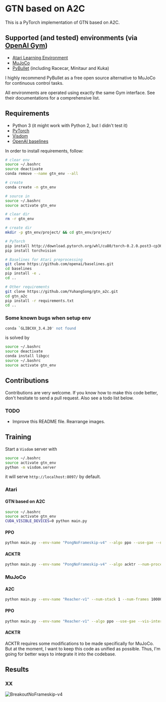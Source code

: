 # GTN based on A2C

This is a PyTorch implementation of GTN based on A2C.

## Supported (and tested) environments (via [OpenAI Gym](https://gym.openai.com))
* [Atari Learning Environment](https://github.com/mgbellemare/Arcade-Learning-Environment)
* [MuJoCo](http://mujoco.org)
* [PyBullet](http://pybullet.org) (including Racecar, Minitaur and Kuka)

I highly recommend PyBullet as a free open source alternative to MuJoCo for continuous control tasks.

All environments are operated using exactly the same Gym interface. See their documentations for a comprehensive list.
 
## Requirements

* Python 3 (it might work with Python 2, but I didn't test it)
* [PyTorch](http://pytorch.org/)
* [Visdom](https://github.com/facebookresearch/visdom)
* [OpenAI baselines](https://github.com/openai/baselines)

In order to install requirements, follow:

```bash
# clear env
source ~/.bashrc
source deactivate
conda remove --name gtn_env --all

# create
conda create -n gtn_env

# source in
source ~/.bashrc
source activate gtn_env

# clear dir
rm -r gtn_env

# create dir
mkdir -p gtn_env/project/ && cd gtn_env/project/

# PyTorch
pip install http://download.pytorch.org/whl/cu80/torch-0.2.0.post3-cp36-cp36m-manylinux1_x86_64.whl 
pip install torchvision

# Baselines for Atari preprocessing
git clone https://github.com/openai/baselines.git
cd baselines
pip install -e .
cd ..

# Other requirements
git clone https://github.com/YuhangSong/gtn_a2c.git
cd gtn_a2c
pip install -r requirements.txt
cd ..
```

### Some known bugs when setup env

```bash
conda `GLIBCXX_3.4.20' not found
```
is solved by
```bash
source ~/.bashrc
source deactivate
conda install libgcc
source ~/.bashrc
source activate gtn_env
```

## Contributions

Contributions are very welcome. If you know how to make this code better, don't hesitate to send a pull request. Also see a todo list below.

### TODO
* Improve this README file. Rearrange images.

## Training

Start a `Visdom` server with
```bash
source ~/.bashrc
source activate gtn_env
python -m visdom.server
```
it will serve `http://localhost:8097/` by default.

### Atari
#### GTN based on A2C

```bash
source ~/.bashrc
source activate gtn_env
CUDA_VISIBLE_DEVICES=0 python main.py
```

#### PPO

```bash
python main.py --env-name "PongNoFrameskip-v4" --algo ppo --use-gae --num-processes 8 --num-steps 256 --vis-interval 1 --log-interval 1
```

#### ACKTR

```bash
python main.py --env-name "PongNoFrameskip-v4" --algo acktr --num-processes 32 --num-steps 20
```

### MuJoCo
#### A2C

```bash
python main.py --env-name "Reacher-v1" --num-stack 1 --num-frames 1000000
```

#### PPO

```bash
python main.py --env-name "Reacher-v1" --algo ppo --use-gae --vis-interval 1  --log-interval 1 --num-stack 1 --num-steps 2048 --num-processes 1 --lr 3e-4 --entropy-coef 0 --ppo-epoch 10 --batch-size 64 --gamma 0.99 --tau 0.95 --num-frames 1000000
```

#### ACKTR

ACKTR requires some modifications to be made specifically for MuJoCo. But at the moment, I want to keep this code as unified as possible. Thus, I'm going for better ways to integrate it into the codebase.

## Results

### XX

![BreakoutNoFrameskip-v4](imgs/a2c_breakout.png)
